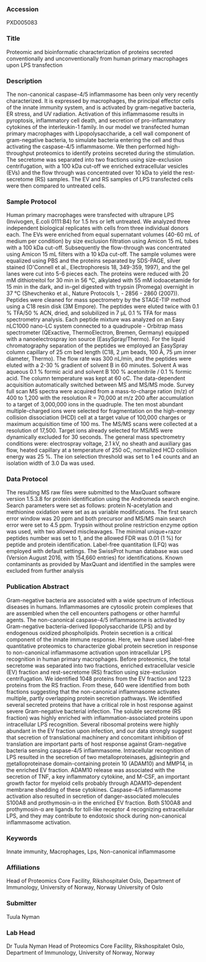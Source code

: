 ### Accession
PXD005083

### Title
Proteomic and bioinformatic characterization of proteins secreted conventionally and unconventionally from human primary macrophages upon LPS transfection

### Description
The non-canonical caspase-4/5 inflammasome has been only very recently characterized. It is expressed by macrophages, the principal effector cells of the innate immunity system, and is activated by gram-negative bacteria, ER stress, and UV radiation. Activation of this inflammasome results in pyroptosis, inflammatory cell death, and secretion of pro-inflammatory cytokines of the interleukin-1 family. In our model we transfected human primary macrophages with Lipopolysaccharide, a cell wall component of gram-negative bacteria, to simulate bacteria entering the cell and thus activating the caspase-4/5 inflammasome. We then performed high-throughput proteomics to identify proteins secreted during the stimulation. The secretome was separated into two fractions using size-exclusion centrifugation, with a 100 kDa cut-off we enriched extracellular vesicles (EVs) and the flow through was concentrated over 10 kDa to yield the rest-secretome (RS) samples. The EV and RS samples of LPS transfected cells were then compared to untreated cells.

### Sample Protocol
Human primary macrophages were transfected with ultrapure LPS (Invivogen, E.coli 0111:B4) for 1.5 hrs or left untreated. We analyzed three independent biological replicates with cells from three individual donors each. The EVs were enriched from equal supernatant volumes (40-60 mL of medium per condition) by size exclusion filtration using Amicon 15 mL tubes with a 100 kDa cut-off. Subsequently the flow-through was concentrated using Amicon 15 mL filters with a 10 kDa cut-off. The sample volumes were equalized using PBS and the proteins separated by SDS-PAGE, silver stained (O'Connell et al., Electrophoresis 18, 349-359, 1997), and the gel lanes were cut into 5-6 pieces each. The proteins were reduced with 20 mM dithiotreitol for 30 min in 56 °C, alkylated with 55 mM iodoacetamide for 15 min in the dark, and in-gel digested with trypsin (Promega) overnight in 37 °C (Shevchenko et al., Nature Protocols 1, - 2856 - 2860 (2007)). Peptides were cleaned for mass spectrometry by the STAGE-TIP method using a C18 resin disk (3M Empore). The peptides were eluted twice with 0.1 % TFA/50 % ACN, dried, and solubilized in 7 μL 0.1 % TFA for mass spectrometry analysis. Each peptide mixture was analyzed on an Easy nLC1000 nano-LC system connected to a quadrupole - Orbitrap mass spectrometer (QExactive, ThermoElectron, Bremen, Germany) equipped with a nanoelectrospray ion source (EasySpray/Thermo). For the liquid chromatography separation of the peptides we employed an EasySpray column capillary of 25 cm bed length (C18, 2 μm beads, 100 Å, 75 μm inner diameter, Thermo). The flow rate was 300 nL/min, and the peptides were eluted with a 2-30 % gradient of solvent B in 60 minutes. Solvent A was aqueous 0.1 % formic acid and solvent B 100 % acetonitrile / 0.1 % formic acid. The column temperature was kept at 60 oC.  The data-dependent acquisition automatically switched between MS and MS/MS mode. Survey full scan MS spectra were acquired from a mass-to-charge ration (m/z) of 400 to 1,200 with the resolution R = 70,000 at m/z 200 after accumulation to a target of 3,000,000 ions in the quadruple. The ten most abundant multiple-charged ions were selected for fragmentation on the high-energy collision dissociation (HCD) cell at a target value of 100,000 charges or maximum acquisition time of 100 ms. The MS/MS scans were collected at a resolution of 17,500. Target ions already selected for MS/MS were dynamically excluded for 30 seconds. The general mass spectrometry conditions were: electrospray voltage, 2.1 kV, no sheath and auxiliary gas flow, heated capillary at a temperature of 250 oC, normalized HCD collision energy was 25 %. The ion selection threshold was set to 1 e4 counts and an isolation width of 3.0 Da was used.

### Data Protocol
The resulting MS raw files were submitted to the MaxQuant software version 1.5.3.8 for protein identification using the Andromeda search engine. Search parameters were set as follows: protein N-acetylation and methionine oxidation were set as as variable modifications. The first search error window was 20 ppm and both precursor and MS/MS main search error were set to 4.5 ppm. Trypsin without proline restriction enzyme option was used, with two allowed miscleavages. The minimal unique+razor peptides number was set to 1, and the allowed FDR was 0.01 (1 %) for peptide and protein identification. Label-free quantitation (LFQ) was employed with default settings. The SwissProt human database was used (Version August 2016, with 154,660 entries) for identifications. Known contaminants as provided by MaxQuant and identified in the samples were excluded from further analysis

### Publication Abstract
Gram-negative bacteria are associated with a wide spectrum of infectious diseases in humans. Inflammasomes are cytosolic protein complexes that are assembled when the cell encounters pathogens or other harmful agents. The non-canonical caspase-4/5 inflammasome is activated by Gram-negative bacteria-derived lipopolysaccharide (LPS) and by endogenous oxidized phospholipids. Protein secretion is a critical component of the innate immune response. Here, we have used label-free quantitative proteomics to characterize global protein secretion in response to non-canonical inflammasome activation upon intracellular LPS recognition in human primary macrophages. Before proteomics, the total secretome was separated into two fractions, enriched extracellular vesicle (EV) fraction and rest-secretome (RS) fraction using size-exclusion centrifugation. We identified 1048 proteins from the EV fraction and 1223 proteins from the RS fraction. From these, 640 were identified from both fractions suggesting that the non-canonical inflammasome activates multiple, partly overlapping protein secretion pathways. We identified several secreted proteins that have a critical role in host response against severe Gram-negative bacterial infection. The soluble secretome (RS fraction) was highly enriched with inflammation-associated proteins upon intracellular LPS recognition. Several ribosomal proteins were highly abundant in the EV fraction upon infection, and our data strongly suggest that secretion of translational machinery and concomitant inhibition of translation are important parts of host response against Gram-negative bacteria sensing caspase-4/5 inflammasome. Intracellular recognition of LPS resulted in the secretion of two metalloproteinases, <u>a</u><u>d</u>isintegrin <u>a</u>nd <u>m</u>etalloproteinase domain-containing protein 10 (ADAM10) and MMP14, in the enriched EV fraction. ADAM10 release was associated with the secretion of TNF, a key inflammatory cytokine, and M-CSF, an important growth factor for myeloid cells probably through ADAM10-dependent membrane shedding of these cytokines. Caspase-4/5 inflammasome activation also resulted in secretion of danger-associated molecules S100A8 and prothymosin-&#x3b1; in the enriched EV fraction. Both S100A8 and prothymosin-&#x3b1; are ligands for toll-like receptor 4 recognizing extracellular LPS, and they may contribute to endotoxic shock during non-canonical inflammasome activation.

### Keywords
Innate immunity, Macrophages, Lps, Non-canonical inflammasome

### Affiliations
Head of Proteomics Core Facility, Rikshospitalet Oslo, Department of Immunology, University of Norway, Norway
University of Oslo

### Submitter
Tuula Nyman

### Lab Head
Dr Tuula Nyman
Head of Proteomics Core Facility, Rikshospitalet Oslo, Department of Immunology, University of Norway, Norway


